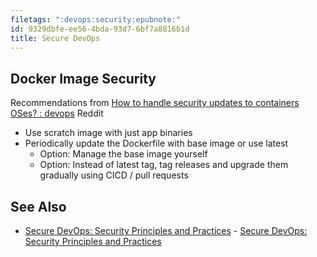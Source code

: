 ```yaml
---
filetags: ":devops:security:epubnote:"
id: 9329dbfe-ee56-4bda-93d7-6bf7a8816b1d
title: Secure DevOps
---
```


## Docker Image Security

Recommendations from [How to handle security updates to containers OSes?
:
devops](https://www.reddit.com/r/devops/comments/zxdtqd/how_to_handle_security_updates_to_containers_oses/)
Reddit

- Use scratch image with just app binaries
- Periodically update the Dockerfile with base image or use latest
  - Option: Manage the base image yourself
  - Option: Instead of latest tag, tag releases and upgrade them
    gradually using CICD / pull requests

## See Also

- [Secure DevOps: Security Principles and
  Practices](../500-8-tech-security-secure-devops-principles-practices) -
  [Secure DevOps: Security Principles and
  Practices](id:4430aaeb-2a31-4f60-8a77-3e2bffae9eac)
